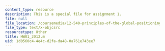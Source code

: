 ```yaml
---
content_type: resource
description: This is a special file for assignment 1.
file: null
file_location: /coursemedia/12-540-principles-of-the-global-positioning-system-spring-2012/1d8560c44e4cd2fada480a761e743ee7_HW01_2012.m
file_type: text/x-objcsrc
resourcetype: Other
title: HW01_2012.m
uid: 1d8560c4-4e4c-d2fa-da48-0a761e743ee7
---
```

